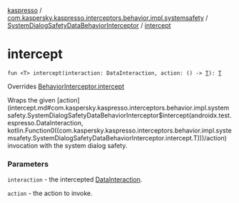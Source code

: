 [kaspresso](../../index.md) / [com.kaspersky.kaspresso.interceptors.behavior.impl.systemsafety](../index.md) / [SystemDialogSafetyDataBehaviorInterceptor](index.md) / [intercept](./intercept.md)

# intercept

`fun <T> intercept(interaction: DataInteraction, action: () -> `[`T`](intercept.md#T)`): `[`T`](intercept.md#T)

Overrides [BehaviorInterceptor.intercept](../../com.kaspersky.kaspresso.interceptors.behavior/-behavior-interceptor/intercept.md)

Wraps the given [action](intercept.md#com.kaspersky.kaspresso.interceptors.behavior.impl.systemsafety.SystemDialogSafetyDataBehaviorInterceptor$intercept(androidx.test.espresso.DataInteraction, kotlin.Function0((com.kaspersky.kaspresso.interceptors.behavior.impl.systemsafety.SystemDialogSafetyDataBehaviorInterceptor.intercept.T)))/action) invocation with the system dialog safety.

### Parameters

`interaction` - the intercepted [DataInteraction](#).

`action` - the action to invoke.